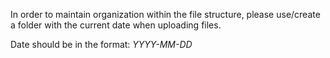 In order to maintain organization within the file structure, 
please use/create a folder with the current date when uploading files.

Date should be in the format: *YYYY-MM-DD*